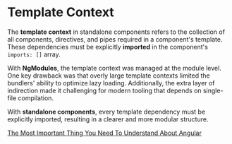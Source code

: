 # Template Context

The **template context** in standalone components refers to the collection of all components,
directives, and pipes required in a component's template. These dependencies must be explicitly
**imported** in the component's `imports: []` array.

With **NgModules**, the template context was managed at the module level. One key drawback was that
overly large template contexts limited the bundlers' ability to optimize lazy loading. Additionally,
the extra layer of indirection made it challenging for modern tooling that depends on single-file compilation.

With **standalone components**, every template dependency must be explicitly imported, resulting
in a clearer and more modular structure.

[The Most Important Thing You Need To Understand About Angular](https://angularexperts.io/blog/angular-template-context/)
